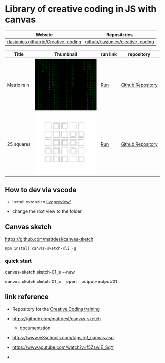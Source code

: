 # Library of creative coding in JS with canvas

|Website|Repositories|
|---|---|
|[rlasjunies.github.io/Creative-coding](https://rlasjunies.github.io/Creative-coding/)|[github/rlasjunies/creative-coding](https://github.com/rlasjunies/Creative-coding/)|


|Title      |Thumbnail             |run link    |repository   |
|-----------|----------------------|------------|-------------|
|Matrix rain|<img src="./matrixrain/output/20211230.2032.png" width="200"/>|[Run](./matrixrain/index.html)|[Github Repository](https://github.com/rlasjunies/creative-coding/tree/master/matrixrain)|
|25 squares|<img src="./25squares/output/25squares.png" width="200"/>|[Run](./25squares/25squares.html)|[Github Repository](https://github.com/rlasjunies/Creative-coding/tree/master/25squares)|




## How to dev via vscode

* install extension [livepreview'](https://marketplace.visualstudio.com/items?itemName=ms-vscode.live-server)

* change the root view to the folder


## Canvas sketch

https://github.com/mattdesl/canvas-sketch

```powershell
npm install canvas-sketch-cli -g
```

### quick start
canvas-sketch sketch-01.js --new

canvas-sketch sketch-01.js --open --output=output/01

## link reference
* Repository for the [Creative Coding training](https://www.domestika.org/fr/courses/2729-codage-creatif-creez-des-elements-visuels-avec-javascript/units/9668-fondamentaux)

* https://github.com/mattdesl/canvas-sketch
  * [documentation](https://github.com/mattdesl/canvas-sketch/blob/master/docs/README.md)

* https://www.w3schools.com/tags/ref_canvas.asp

* https://www.youtube.com/watch?v=f5ZswIE_SgY

* 
